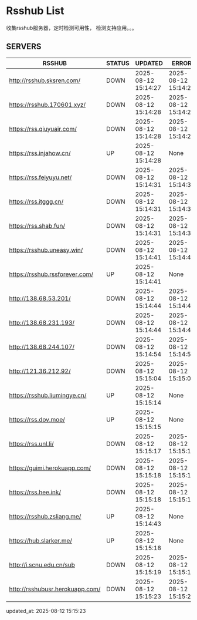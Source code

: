 # Rsshub List

收集rsshub服务器，定时检测可用性， 检测支持应用。。。


## SERVERS

|  RSSHUB   | STATUS  | UPDATED  | ERROR  | TWITTER |  
|  ----  | ----  | ----  | ----  | ---- |  
| http://rsshub.sksren.com/ | DOWN | 2025-08-12 15:14:27 | 2025-08-12 15:14:27 |  
| https://rsshub.170601.xyz/ | DOWN | 2025-08-12 15:14:28 | 2025-08-12 15:14:28 |  
| https://rss.qiuyuair.com/ | DOWN | 2025-08-12 15:14:28 | 2025-08-12 15:14:28 |  
| https://rss.injahow.cn/ | UP | 2025-08-12 15:14:28 | None ||  
| https://rss.feiyuyu.net/ | DOWN | 2025-08-12 15:14:31 | 2025-08-12 15:14:31 |  
| https://rss.itggg.cn/ | DOWN | 2025-08-12 15:14:31 | 2025-08-12 15:14:31 |  
| https://rss.shab.fun/ | DOWN | 2025-08-12 15:14:31 | 2025-08-12 15:14:31 |  
| https://rsshub.uneasy.win/ | DOWN | 2025-08-12 15:14:41 | 2025-08-12 15:14:41 |  
| https://rsshub.rssforever.com/ | UP | 2025-08-12 15:14:41 | None ||  
| http://138.68.53.201/ | DOWN | 2025-08-12 15:14:44 | 2025-08-12 15:14:44 |  
| http://138.68.231.193/ | DOWN | 2025-08-12 15:14:44 | 2025-08-12 15:14:44 |  
| http://138.68.244.107/ | DOWN | 2025-08-12 15:14:54 | 2025-08-12 15:14:54 |  
| http://121.36.212.92/ | DOWN | 2025-08-12 15:15:04 | 2025-08-12 15:15:04 |  
| https://rsshub.liumingye.cn/ | UP | 2025-08-12 15:15:14 | None ||  
| https://rss.dov.moe/ | UP | 2025-08-12 15:15:15 | None ||  
| https://rss.unl.li/ | DOWN | 2025-08-12 15:15:17 | 2025-08-12 15:15:17 |  
| https://guimi.herokuapp.com/ | DOWN | 2025-08-12 15:15:18 | 2025-08-12 15:15:18 |  
| https://rss.hee.ink/ | DOWN | 2025-08-12 15:15:18 | 2025-08-12 15:15:18 |  
| https://rsshub.zsliang.me/ | UP | 2025-08-12 15:14:43 | None |OK|  
| https://hub.slarker.me/ | UP | 2025-08-12 15:15:18 | None ||  
| http://i.scnu.edu.cn/sub | DOWN | 2025-08-12 15:15:19 | 2025-08-12 15:15:19 |  
| http://rsshubusr.herokuapp.com/ | DOWN | 2025-08-12 15:15:23 | 2025-08-12 15:15:23 |  
  

updated_at: 2025-08-12 15:15:23  
